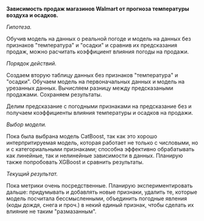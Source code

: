 **Зависимость продаж  магазинов Walmart от прогноза температуры воздуха и осадков.**

*Гипотеза.*

Обучив модель на данных о реальной погоде и модель на данных без признаков "температура" и "осадки" и сравнив их предсказания продаж, можно расчитать коэффициент влияния погоды на продажи.  

*Порядок действий.*

Создаем вторую таблицу данных без признаков "температура" и "осадки". 
Обучаем модель на первоначальных данных и модель на урезанных данных.
Вычисляем разницу между предсказаными продажами. Сохраняем результаты.

Делим предсказание с погодными признаками на предсказание без и получаем коэффициенты влияния температуры и осадков на продажи. 

*Выбор модели.*

Пока была выбрана модель CatBoost, так как это хорошо интерпритируемая модель, которая работает не только с числовыми, но и с категориальными признаками; способна эффективно обрабатывать как линейные, так и нелинейные зависимости в данных.
Планирую также попробовать XGBoost и сравнить результаты.

*Текущий результат.*

Пока метрики очень посредственные. Планирую экспериментировать дальше: придумывать и добавлять новые признаки, удалить те, которые модель посчитала бессмысленными, объединить погодные явления (коды дождя, снега и проч.) в некий единый признак, чтобы сделать их влияние не таким "размазанным".  
